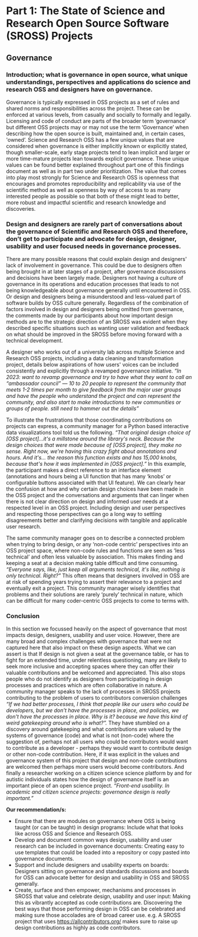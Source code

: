# Part 1: The State of Science and Research Open Source Software (SROSS) Projects

## Governance

### Introduction; what is governance in open source, what unique understandings, perspectives and applications do science and research OSS and designers have on governance.

Governance is typically expressed in OSS projects as a set of rules and shared norms and responsibilities across the project. These can be enforced at various levels, from casually and socially to formally and legally. Licensing and code of conduct are parts of the broader term ‘governance’ but different OSS projects may or may not use the term ‘Governance’ when describing how the open source is built, maintained and, in certain cases, 'owned’. Science and Research OSS has a few unique values that are considered when governance is either implicitly known or explicitly stated, though smaller-scale, early stage projects tend to lean implicit and larger or more time-mature projects lean towards explicit governance. These unique values can be found better explained throughout part one of this findings document as well as in part two under prioritization. The value that comes into play most strongly for Science and Research OSS is openness that encourages and promotes reproducibility and replicability via use of the scientific method as well as openness by way of access to as many interested people as possible so that both of these might lead to better, more robust and impactful scientific and research knowledge and discoveries.

### Design and designers are rarely part of conversations about the governance of Scientific and Research OSS and therefore, don’t get to participate and advocate for design, designer, usability and user focused needs in governance processes.

There are many possible reasons that could explain design and designers' lack of involvement in governance. This could be due to designers often being brought in at later stages of a project, after governance discussions and decisions have been largely made. Designers not having a culture of governance in its operations and education processes that leads to not being knowledgeable about governance generally until encountered in OSS. Or design and designers being a misunderstood and less-valued part of software builds by OSS culture generally. Regardless of the combination of factors involved in design and designers being omitted from governance, the comments made by our participants about how important design methods are to the strategic direction of an SROSS was evident when they described specific situations such as wanting user validation and feedback on what should be improved in the SROSS before moving forward with a technical development. 

A designer who works out of a university lab across multiple Science and Research OSS projects, including a data cleaning and transformation project, details below aspirations of how users' voices can be included consistently and explicitly through a revamped governance initiative.
*“In 2023: want to revamp governance and try to have what they want to call an “ambassador council” — 10 to 20 people to represent the community that meets 1-2 times per month to give feedback from the major user groups and have the people who understand the project and can represent the community, and also start to make introductions to new communities or groups of people. still need to hammer out the details”*

To illustrate the frustrations that those coordinating contributions on projects can express, a community manager for a Python based interactive data visualizations tool told us the following.
*“That original design choice of [OSS project]…it's a millstone around the library's neck. Because the design choices that were made because of [OSS project], they make no sense. Right now, we're having this crazy fight about annotations and hours. And it's… the reason this function exists and has 15,000 knobs, because that's how it was implemented in [OSS project].”*
In this example, the participant makes a direct reference to an interface element (annotations and hours being a UI function that has many ‘knobs’ or configurable buttons associated with that UI feature). We can clearly hear the confusion at how and why certain design choices have been made in the OSS project and the conversations and arguments that can linger when there is not clear direction on design and informed user needs at a respected level in an OSS project. Including design and user perspectives and respecting those perspectives can go a long way to settling disagreements better and clarifying decisions with tangible and applicable user research.

The same community manager goes on to describe a connected problem when trying to bring design, or any ‘non-code centric’ perspectives into an OSS project space, where non-code rules and functions are seen as ‘less technical’ and often less valuable by association. This makes finding and keeping a seat at a decision making table difficult and time consuming. 
*“Everyone says, like, just keep all arguments technical, it's like, nothing is only technical. Right?”*
This often means that designers involved in OSS are at risk of spending years trying to assert their relevance to a project and eventually exit a project. This community manager wisely identifies that problems and their solutions are rarely ‘purely’ technical in nature, which can be difficult for many coder-centric OSS projects to come to terms with.

### Conclusion

In this section we focussed heavily on the aspect of governance that most impacts design, designers, usability and user voice. However, there are many broad and complex challenges with governance that were not captured here that also impact on these design aspects. What we can assert is that If design is not given a seat at the governance table, or has to fight for an extended time, under relentless questioning, many are likely to seek more inclusive and accepting spaces where they can offer their valuable contributions and be welcomed and appreciated. This also stops people who do not identify as designers from participating in design processes and practices which are often collaborative in nature. 
A community manager speaks to the lack of processes in SROSS projects contributing to the problem of users to contributors conversion challenges *“If we had better processes, I think that people like our users who could be developers, but we don't have the processes in place, and policies, we don't have the processes in place. Why is it? because we have this kind of weird gatekeeping around who is what?”.* They have stumbled on a discovery around gatekeeping and what contributions are valued by the systems of governance (code) and what is not (non-code) where the suggestion of, perhaps not all users who could be contributors would want to contribute as a developer - perhaps they would want to contribute design or other non-code contribution. Here, if it was explicit in the values and governance system of this project that design and non-code contributions are welcomed then perhaps more users would become contributors.
And finally a researcher working on a citizen science science platform by and for autistic individuals states how the design of governance itself is an important piece of an open science project.
*“Front-end usability. In academic and citizen science projects: governance design is really important.”*

**Our recommendation/s:**
- Ensure that there are modules on governance where OSS is being taught (or can be taught) in design programs: Include what that looks like across OSS and Science and Research OSS.
- Develop and document common ways design, usability and user research can be included in governance documents: Creating easy to use templates that could be loaded into a repository or copy pasted into governance documents.
- Support and include designers and usability experts on boards: Designers sitting on governance and standards discussions and boards for OSS can advocate better for design and usability in OSS and SROSS generally.
- Create, surface and then empower, mechanisms and processes in SROSS that value and celebrate design, usability and user input: Making this as vibrantly accepted as code contributions are. Discovering the best ways that those performing design in OSS can be celebrated and making sure those accolades are of broad career use. e.g. A SROSS project that uses https://allcontributors.org/ makes sure to raise up design contributions as highly as code contributors.


